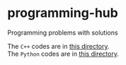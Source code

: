 # programming-hub
Programming problems with solutions  

The `C++` codes are in [this directory](./C%2B%2B).  
The `Python` codes are in [this directory](./Python).  
